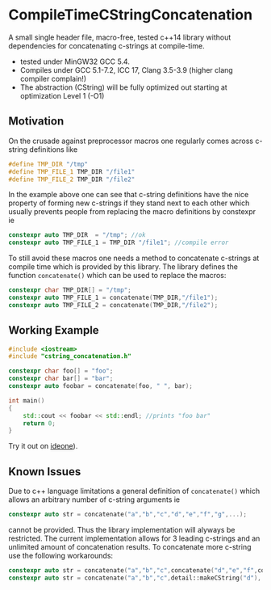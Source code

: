 # CompileTimeCStringConcatenation
A small single header file, macro-free, tested c++14 library without dependencies for concatenating c-strings at compile-time.

 - tested under MinGW32 GCC 5.4.
 - Compiles under GCC 5.1-7.2, ICC 17, Clang 3.5-3.9 (higher clang compiler complain!)
 - The abstraction (CString) will be fully optimized out starting at optimization Level 1 (-O1)

## Motivation
On the crusade against preprocessor macros one regularly comes across c-string definitions like

```cpp
#define TMP_DIR "/tmp"
#define TMP_FILE_1 TMP_DIR "/file1"
#define TMP_FILE_2 TMP_DIR "/file2"
``` 

In the example above one can see that c-string definitions have the nice property of forming new c-strings if they stand
next to each other which usually prevents people from replacing the macro definitions by constexpr ie

```cpp
constexpr auto TMP_DIR  = "/tmp"; //ok
constexpr auto TMP_FILE_1 = TMP_DIR "/file1"; //compile error
``` 

To still avoid these macros one needs a method to concatenate c-strings at compile time which is provided
by this library. The library defines the function ```concatenate()``` which can be used to replace the macros:

```cpp
constexpr char TMP_DIR[] = "/tmp";
constexpr auto TMP_FILE_1 = concatenate(TMP_DIR,"/file1");
constexpr auto TMP_FILE_2 = concatenate(TMP_DIR,"/file2");
``` 

## Working Example

```cpp
#include <iostream>
#include "cstring_concatenation.h"

constexpr char foo[] = "foo";
constexpr char bar[] = "bar";
constexpr auto foobar = concatenate(foo, " ", bar);

int main()
{
    std::cout << foobar << std::endl; //prints "foo bar"
    return 0;
}
``` 

Try it out on [ideone](https://ideone.com/r18SX2)).

## Known Issues

Due to c++ language limitations a general definition of ```concatenate()``` which allows an arbitrary number of c-string arguments ie
```cpp
constexpr auto str = concatenate("a","b","c","d","e","f","g",...);
``` 
cannot be provided. Thus the library implementation will alyways be restricted. The current implementation allows for 3 leading c-strings and an unlimited amount of concatenation results. To concatenate more c-string use the following workarounds:

```cpp
constexpr auto str = concatenate("a","b","c",concatenate("d","e","f",concatenate("g",...)));
constexpr auto str = concatenate("a","b","c",detail::makeCString("d"), detail::makeCString("e"),...);
``` 

